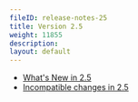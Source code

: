 ```yaml
---
fileID: release-notes-25
title: Version 2.5
weight: 11855
description: 
layout: default
---
```

- [What's New in 2.5](release-notes-new-features25)
- [Incompatible changes in 2.5](release-notes-upgrading-changes25)
